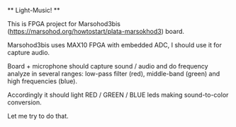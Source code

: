 ** Light-Music! **

This is FPGA project for Marsohod3bis (https://marsohod.org/howtostart/plata-marsokhod3) board.

Marsohod3bis uses MAX10 FPGA with embedded ADC, I should use it for capture audio.

Board + microphone should capture sound / audio and do frequency analyze in several ranges: low-pass filter (red), middle-band (green) and high frequencies (blue).

Accordingly it should light RED / GREEN / BLUE leds making sound-to-color conversion.

Let me try to do that.
